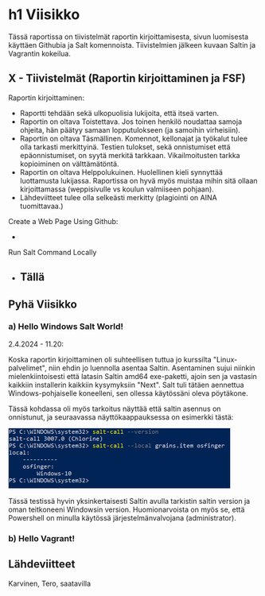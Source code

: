 # h1 Viisikko

Tässä raportissa on tiivistelmät raportin kirjoittamisesta, sivun luomisesta käyttäen Githubia ja Salt komennoista. Tiivistelmien jälkeen kuvaan Saltin ja Vagrantin kokeilua.

## X - Tiivistelmät (Raportin kirjoittaminen ja FSF)

Raportin kirjoittaminen:

- Raportti tehdään sekä ulkopuolisia lukijoita, että itseä varten.
- Raportin on oltava Toistettava. Jos toinen henkilö noudattaa samoja ohjeita, hän päätyy samaan lopputulokseen (ja samoihin virheisiin).
- Raportin on oltava Täsmällinen. Komennot, kellonajat ja työkalut tulee olla tarkasti merkittyinä. Testien tulokset, sekä onnistumiset että epäonnistumiset, on syytä merkitä tarkkaan. Vikailmoitusten tarkka
kopioiminen on välttämätöntä. 
- Raportin on oltava Helppolukuinen. Huolellinen kieli synnyttää luottamusta lukijassa. Raportissa on hyvä myös muistaa mihin sitä ollaan kirjoittamassa (weppisivulle vs koulun valmiiseen pohjaan).
- Lähdeviitteet tulee olla selkeästi merkitty (plagiointi on AINA tuomittavaa.)

Create a Web Page Using Github:

- 

Run Salt Command Locally

- Tällä
  -


## Pyhä Viisikko

### a) Hello Windows Salt World!

2.4.2024 - 11.20:

Koska raportin kirjoittaminen oli suhteellisen tuttua jo kurssilta "Linux-palvelimet", niin ehdin jo luennolla asentaa Saltin. Asentaminen sujui niinkin mielenkiintoisesti että latasin Saltin amd64 exe-paketti, 
ajoin sen ja vastasin kaikkiin installerin kaikkiin kysymyksiin "Next". Salt tuli tätäen aennettua Windows-pohjaiselle koneelleni, sen ollessa käytössäni oleva pöytäkone.

Tässä kohdassa oli myös tarkoitus näyttää että saltin asennus on onnistunut, ja seuraavassa näyttökaappauksessa on esimerkki tästä:

![Add file: Upload](h1_2_SaltTest.png)

Tässä testissä hyvin yksinkertaisesti Saltin avulla tarkistin saltin version ja oman teitkoneeni Windowsin version. Huomionarvoista on myös se, että Powershell on minulla käytössä järjestelmänvalvojana (administrator).



### b) Hello Vagrant!






## Lähdeviitteet

Karvinen, Tero, saatavilla 
